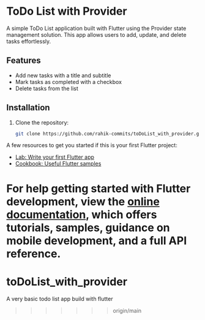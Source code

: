 # ToDo List with Provider

A simple ToDo List application built with Flutter using the Provider state management solution. This app allows users to add, update, and delete tasks effortlessly.

## Features

- Add new tasks with a title and subtitle
- Mark tasks as completed with a checkbox
- Delete tasks from the list


## Installation

1. Clone the repository:
   ```bash
   git clone https://github.com/rahik-commits/toDoList_with_provider.git


A few resources to get you started if this is your first Flutter project:

- [Lab: Write your first Flutter app](https://docs.flutter.dev/get-started/codelab)
- [Cookbook: Useful Flutter samples](https://docs.flutter.dev/cookbook)

For help getting started with Flutter development, view the
[online documentation](https://docs.flutter.dev/), which offers tutorials,
samples, guidance on mobile development, and a full API reference.
=======
# toDoList_with_provider
A very basic todo list app build with flutter
>>>>>>> origin/main
